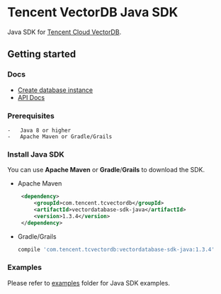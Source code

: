 # Tencent VectorDB Java SDK

Java SDK for [Tencent Cloud VectorDB](https://cloud.tencent.com/product/vdb).

## Getting started

### Docs
 - [Create database instance](https://cloud.tencent.com/document/product/1709/94951)
 - [API Docs](https://cloud.tencent.com/document/product/1709/97768)


### Prerequisites

    -   Java 8 or higher
    -   Apache Maven or Gradle/Grails

### Install Java SDK

You can use **Apache Maven** or **Gradle**/**Grails** to download the SDK.

   - Apache Maven

       ```xml
        <dependency>
            <groupId>com.tencent.tcvectordb</groupId>
            <artifactId>vectordatabase-sdk-java</artifactId>
            <version>1.3.4</version>
        </dependency>
       ```

   - Gradle/Grails

        ```gradle
        compile 'com.tencent.tcvectordb:vectordatabase-sdk-java:1.3.4'
        ```

### Examples

Please refer to [examples](./examples) folder for Java SDK examples.